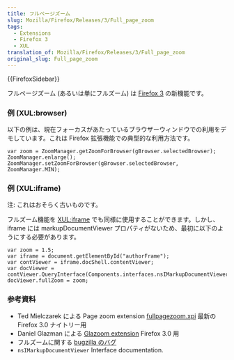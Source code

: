 ```yaml
---
title: フルページズーム
slug: Mozilla/Firefox/Releases/3/Full_page_zoom
tags:
  - Extensions
  - Firefox 3
  - XUL
translation_of: Mozilla/Firefox/Releases/3/Full_page_zoom
original_slug: Full_page_zoom
---
```

{{FirefoxSidebar}}

フルページズーム (あるいは単にフルズーム) は [Firefox 3](/ja/docs/Mozilla/Firefox/Releases/3) の新機能です。

### 例 (XUL:browser)

以下の例は、現在フォーカスがあたっているブラウザーウィンドウでの利用をデモしています。これは Firefox 拡張機能での典型的な利用方法です。

    var zoom = ZoomManager.getZoomForBrowser(gBrowser.selectedBrowser);
    ZoomManager.enlarge();
    ZoomManager.setZoomForBrowser(gBrowser.selectedBrowser, ZoomManager.MIN);

### 例 (XUL:iframe)

注: これはおそらく古いものです。

フルズーム機能を [XUL:iframe](/ja/docs/XUL/iframe) でも同様に使用することができます。しかし、iframe には markupDocumentViewer プロパティがないため、最初に以下のようにする必要があります。

    var zoom = 1.5;
    var iframe = document.getElementById("authorFrame");
    var contViewer = iframe.docShell.contentViewer;
    var docViewer = contViewer.QueryInterface(Components.interfaces.nsIMarkupDocumentViewer);
    docViewer.fullZoom = zoom;

### 参考資料

- Ted Mielczarek による Page zoom extension [fullpagezoom.xpi](https://ted.mielczarek.org/code/mozilla/fullpagezoom.xpi) 最新の Firefox 3.0 ナイトリー用
- Daniel Glazman による [Glazoom extension](https://addons.mozilla.org/en-US/firefox/addon/6489) Firefox 3.0 用
- フルズームに関する [bugzilla のバグ](https://bugzilla.mozilla.org/show_bug.cgi?id=4821)
- `nsIMarkupDocumentViewer` Interface documentation.
